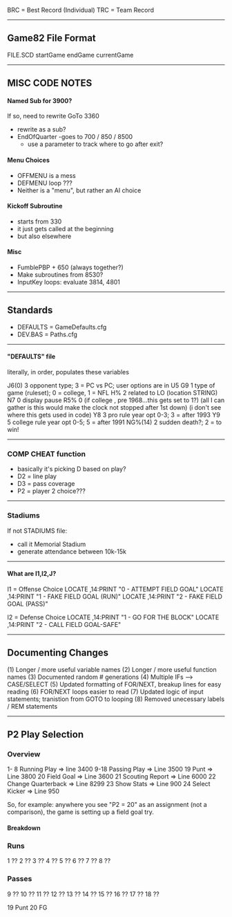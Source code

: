 
BRC = Best Record (Individual)
TRC = Team Record

___

## Game82 File Format ##
FILE.SCD
startGame
endGame
currentGame

___

## MISC CODE NOTES ##

#### Named Sub for 3900? ####
If so, need to rewrite GoTo 3360
- rewrite as a sub?
- EndOfQuarter
	-goes to 700 / 850 / 8500
	- use a parameter to track where to go after exit?
		
#### Menu Choices #### 
- OFFMENU is a mess
- DEFMENU loop ???
- Neither is a "menu", but rather an AI choice

#### Kickoff Subroutine #### 
- starts from 330
- it just gets called at the beginning
- but also elsewhere
	
#### Misc #### 
- FumblePBP + 650 (always together?)
- Make subroutines from 8530?
- InputKey loops: evaluate 3814, 4801
___

## Standards ##
- DEFAULTS = GameDefaults.cfg
- DEV.BAS = Paths.cfg
___

#### "DEFAULTS" file #### 

literally, in order, populates these variables

J6(0)		3		opponent type; 3 = PC vs PC; user options are in U5
G9			1		type of game (ruleset); 0 = college, 1 = NFL
H%			2		related to LO (location STRING)
N7			0		display pause
R5%			0		(if college , pre 1968...this gets set to 1?) 
					(all I can gather is this would make the clock not stopped after 1st down)
					(i don't see where this gets used in code)
Y8			3		pro rule year opt 0-3; 3 = after 1993
Y9			5		college rule year opt 0-5; 5 = after 1991
NG%(14)		2		sudden death?; 2 = to win!

___

### COMP CHEAT function ### 
- basically it's picking D based on play?
- D2 = line play
- D3 = pass coverage
- P2 = player 2 choice???

___

### Stadiums ### 
If not STADIUMS file:
- call it Memorial Stadium
- generate attendance between 10k-15k

___

#### What are I1,I2,J? ####
I1 = Offense Choice
     LOCATE ,14:PRINT "0 - ATTEMPT FIELD GOAL"
     LOCATE ,14:PRINT "1 - FAKE FIELD GOAL (RUN)"
     LOCATE ,14:PRINT "2 - FAKE FIELD GOAL (PASS)"

I2 = Defense Choice
     LOCATE ,14:PRINT "1 - GO FOR THE BLOCK"
     LOCATE ,14:PRINT "2 - CALL FIELD GOAL-SAFE"

___

## Documenting Changes ##
(1) Longer / more useful variable names
(2) Longer / more useful function names
(3) Documented random # generations
(4) Multiple IFs --> CASE/SELECT
(5) Updated formatting of FOR/NEXT, breakup lines for easy reading
(6) FOR/NEXT loops easier to read
(7) Updated logic of input statements; tranistion from GOTO to looping
(8) Removed unecessary labels / REM statements

___

## P2 Play Selection ##

### Overview ###
1- 8	Running Play => line 3400
9-18	Passing Play => Line 3500
19		Punt => Line 3800
20 		Field Goal => Line 3600
21 		Scouting Report => Line 6000
22 		Change Quarterback => Line 8299
23 		Show Stats => Line 900
24 		Select Kicker => Line 950

So, for example: anywhere you see "P2 = 20" as an assignment (not a comparison), the game is setting up a field goal try.

#### Breakdown ####

### Runs ###
1	??
2	??
3	??
4	??
5	??
6	??
7	??
8	??

### Passes ###
9	??
10	??
11	??
12	??
13	??
14	??
15	??
16	??
17	??
18	??

19	Punt
20	FG
